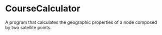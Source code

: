 # CourseCalculator
A program that calculates the geographic properties of a node composed by two satellite points.

